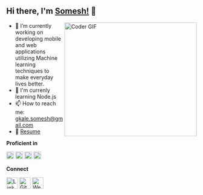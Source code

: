 ## Hi there, I'm [Somesh!](https://someshgkale123.github.io) 👋


<img align="right" src="https://media.giphy.com/media/SWoSkN6DxTszqIKEqv/giphy.gif" alt="Coder GIF" width="350" height="300">

- 🔭 I’m currently working on developing mobile and web applications utilizing Machine learning techniques to make everyday lives better.
- 🌱 I'm currenly learning Node.js
- 📫 How to reach me: gkale.somesh@gmail.com   
- 📝 [Resume](https://drive.google.com/file/d/1oyDX0_EsU2ZFtnbFYFh4sKVuP0AOZYv1/view?usp=sharing)

**Proficient in**
<p float="left">
  <img src="https://cdn.jsdelivr.net/npm/simple-icons@3.1.0/icons/python.svg" height="20"/>
  <img src="https://cdn.jsdelivr.net/npm/simple-icons@3.1.0/icons/java.svg" height="20"/>
  <img src="https://cdn.jsdelivr.net/npm/simple-icons@3.1.0/icons/cplusplus.svg" height="20"/>
  <img src="https://cdn.jsdelivr.net/npm/simple-icons@3.1.0/icons/javascript.svg" height="20"/>
</p>

**Connect**

<a href="https://www.linkedin.com/in/somesh-kale/" target="_blank"><img src="https://raw.githubusercontent.com/arturssmirnovs/arturssmirnovs/master/in.png" alt="LinkedIn" width="30"></a>
<a href="https://github.com/someshgkale123" target="_blank"><img src="https://raw.githubusercontent.com/arturssmirnovs/arturssmirnovs/master/git.png" alt="GitHub" width="30"></a>
<a href="https://someshgkale123.github.io/" target="_blank"><img src="https://raw.githubusercontent.com/arturssmirnovs/arturssmirnovs/master/www.png" alt="Website" width="30"></a>
